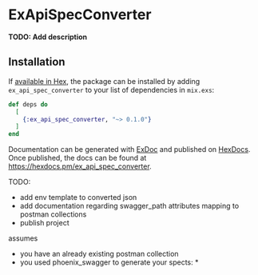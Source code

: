 # ExApiSpecConverter

**TODO: Add description**

## Installation

If [available in Hex](https://hex.pm/docs/publish), the package can be installed
by adding `ex_api_spec_converter` to your list of dependencies in `mix.exs`:

```elixir
def deps do
  [
    {:ex_api_spec_converter, "~> 0.1.0"}
  ]
end
```

Documentation can be generated with [ExDoc](https://github.com/elixir-lang/ex_doc)
and published on [HexDocs](https://hexdocs.pm). Once published, the docs can
be found at <https://hexdocs.pm/ex_api_spec_converter>.


TODO:
- add env template to converted json
- add documentation regarding swagger_path attributes mapping to postman collections
- publish project


assumes
- you have an already existing postman collection
- you used phoenix_swagger to generate your spects:
    * 
